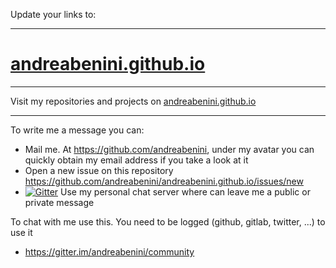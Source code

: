 Update your links to:

---
# [andreabenini.github.io](http://andreabenini.github.io)
---

Visit my repositories and projects on [andreabenini.github.io](http://andreabenini.github.io)

---

To write me a message you can:
- Mail me. At https://github.com/andreabenini, under my avatar you can quickly obtain my email address if you take a look at it
- Open a new issue on this repository https://github.com/andreabenini/andreabenini.github.io/issues/new
- [![Gitter](https://badges.gitter.im/andreabenini/community.svg)](https://gitter.im/andreabenini/community?utm_source=badge&utm_medium=badge&utm_campaign=pr-badge&utm_content=badge)
Use my personal chat server where can leave me a public or private message

To chat with me use this. You need to be logged (github, gitlab, twitter, ...) to use it
- https://gitter.im/andreabenini/community
